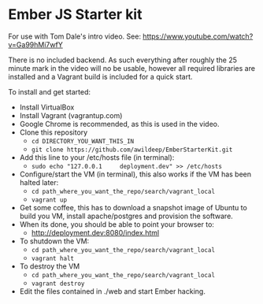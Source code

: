 Ember JS Starter kit
====================

For use with Tom Dale's intro video.  See:
https://www.youtube.com/watch?v=Ga99hMi7wfY

There is no included backend.  As such everything after roughly the 25 minute mark in the video will no be usable, however all required libraries are installed and a Vagrant build is included for a quick start.

To install and get started:

* Install VirtualBox
* Install Vagrant (vagrantup.com)
* Google Chrome is recommended, as this is used in the video.
* Clone this repository
  * `cd DIRECTORY_YOU_WANT_THIS_IN`
  * `git clone https://github.com/awildeep/EmberStarterKit.git`
* Add this line to your /etc/hosts file (in terminal):
  * `sudo echo "127.0.0.1     deployment.dev" >> /etc/hosts`
* Configure/start the VM (in terminal), this also works if the VM has been halted later:
  * `cd path_where_you_want_the_repo/search/vagrant_local`
  * `vagrant up`
* Get some coffee, this has to download a snapshot image of Ubuntu to build you VM, install apache/postgres and provision the software.
* When its done, you should be able to point your browser to:
  * http://deployment.dev:8080/index.html
* To shutdown the VM:
  * `cd path_where_you_want_the_repo/search/vagrant_local`
  * `vagrant halt`
* To destroy the VM
  * `cd path_where_you_want_the_repo/search/vagrant_local`
  * `vagrant destroy`
* Edit the files contained in ./web and start Ember hacking.
